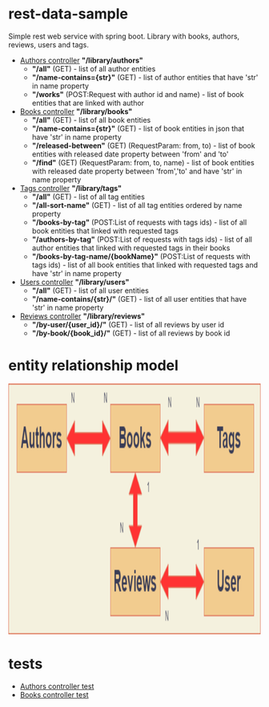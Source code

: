 # rest-data-sample
Simple rest web service with spring boot. Library with books, authors, reviews, users and tags.
<ul>
  <li><a href="src/main/java/rest/data/sample/authors/">Authors controller</a> <b>"/library/authors"</b><ul>
                        <li><b>"/all"</b> (GET) - list of all author entities</li>
                        <li><b>"/name-contains={str}"</b> (GET) - list of author entities that have 'str' in name property</li>
                        <li><b>"/works"</b> (POST:Request with author id and name) - list of book entities that are linked with author</li>
                      </ul>
  </li>
  
  <li><a href="src/main/java/rest/data/sample/books/">Books controller</a> <b>"/library/books"</b><ul>
                        <li><b>"/all"</b> (GET) - list of all book entities</li>
                        <li><b>"/name-contains={str}"</b> (GET) - list of book entities in json that have 'str' in name property</li>
                        <li><b>"/released-between"</b> (GET) (RequestParam: from, to) - list of book entities with released date property between 'from' and 'to'</li>
                        <li><b>"/find"</b> (GET) (RequestParam: from, to, name) - list of book entities with released date property between 'from','to' and have 'str' in name property</li>
                      </ul>
  </li>
  
  <li><a href="src/main/java/rest/data/sample/tags/">Tags controller</a> <b>"/library/tags"</b> <ul>
                        <li><b>"/all"</b> (GET) - list of all tag entities</li>
                        <li><b>"/all-sort-name"</b> (GET) - list of all tag entities ordered by name property</li>
                        <li><b>"/books-by-tag"</b> (POST:List of requests with tags ids) - list of all book entities that linked with requested tags</li>
                        <li><b>"/authors-by-tag"</b> (POST:List of requests with tags ids) - list of all author entities that linked with requested tags in their books</li>
                        <li><b>"/books-by-tag-name/{bookName}"</b> (POST:List of requests with tags ids) - list of all book entities that linked with requested tags and have 'str' in name property</li>
                      </ul>
  </li>
    <li><a href="src/main/java/rest/data/sample/users/">Users controller</a> <b>"/library/users"</b> <ul>
                        <li><b>"/all"</b> (GET) - list of all user entities</li>
                        <li><b>"/name-contains/{str}/"</b> (GET) - list of all user entities that have 'str' in name property</li>
                      </ul>
  <li><a href="src/main/java/rest/data/sample/revies/">Reviews controller</a> <b>"/library/reviews"</b> <ul>
                        <li><b>"/by-user/{user_id}/"</b> (GET) - list of all reviews by user id</li>
                        <li><b>"/by-book/{book_id}/"</b> (GET) - list of all reviews by book id</li>
                      </ul>
  </li>
  
</ul>
<h1><b>entity relationship model</b></h1>
<img src="diag.png" width="800" height="500"/>
<h1><b>tests</b></h1>
 <ul>
      <li><a href="src/test/java/rest/data/sample/AuthorsControllerTests.java">Authors controller test</a></li>
      <li><a href="src/test/java/rest/data/sample/BooksControllerTests.java">Books controller test</a></li>
</ul>
